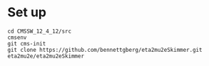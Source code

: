 

# Set up

```cmsrel CMSSW_12_4_12
cd CMSSW_12_4_12/src
cmsenv
git cms-init
git clone https://github.com/bennettgberg/eta2mu2eSkimmer.git eta2mu2e/eta2mu2eSkimmer
```
